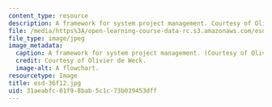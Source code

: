 ```yaml
---
content_type: resource
description: A framework for system project management. Courtesy of Olivier de Weck.
file: /media/https%3A/open-learning-course-data-rc.s3.amazonaws.com/esd-36-system-project-management-fall-2012/31aeabfc01f98bab5c1c73b039453dff_esd-36f12.jpg
file_type: image/jpeg
image_metadata:
  caption: A framework for system project management. (Courtesy of Olivier de Weck.)
  credit: Courtesy of Olivier de Weck.
  image-alt: A flowchart.
resourcetype: Image
title: esd-36f12.jpg
uid: 31aeabfc-01f9-8bab-5c1c-73b039453dff
---
```

